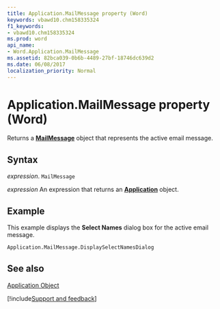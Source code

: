 ```yaml
---
title: Application.MailMessage property (Word)
keywords: vbawd10.chm158335324
f1_keywords:
- vbawd10.chm158335324
ms.prod: word
api_name:
- Word.Application.MailMessage
ms.assetid: 82bca039-0b6b-4489-27bf-18746dc639d2
ms.date: 06/08/2017
localization_priority: Normal
---
```



# Application.MailMessage property (Word)

Returns a  **[MailMessage](Word.MailMessage.md)** object that represents the active email message.


## Syntax

_expression_. `MailMessage`

 _expression_ An expression that returns an **[Application](Word.Application.md)** object. 


## Example

This example displays the  **Select Names** dialog box for the active email message.


```vb
Application.MailMessage.DisplaySelectNamesDialog
```


## See also


[Application Object](Word.Application.md)

[!include[Support and feedback](~/includes/feedback-boilerplate.md)]